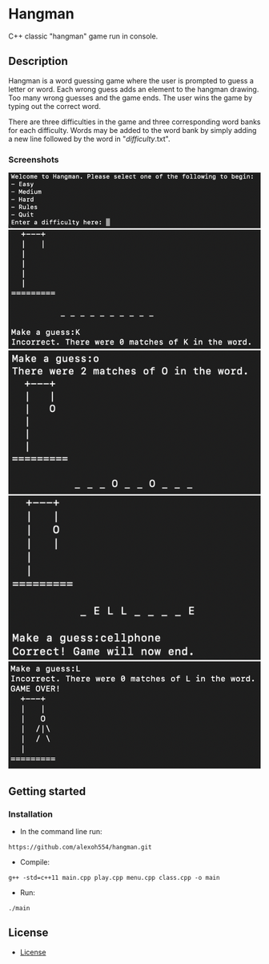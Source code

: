 # Hangman
C++ classic "hangman" game run in console.

## Description
Hangman is a word guessing game where the user is prompted to guess a letter or word. Each wrong guess adds an element to the hangman drawing. Too many wrong guesses and the game ends. The user wins the game by typing out the correct word. 

There are three difficulties in the game and three corresponding word banks for each difficulty. Words may be added to the word bank by simply adding a new line followed by the word in "*difficulty*.txt".

### Screenshots
![Screenshot](/static/intro.png?raw=true)
![Screenshot](/static/incorrect_guess.png?raw=true)
![Screenshot](/static/correct_guess.png?raw=true)
![Screenshot](/static/game_won.png?raw=true)
![Screenshot](/static/game_lost.png?raw=true)


## Getting started
### Installation
* In the command line run:
```
https://github.com/alexoh554/hangman.git
```

* Compile:
```
g++ -std=c++11 main.cpp play.cpp menu.cpp class.cpp -o main
```

* Run:
```
./main
```

## License
* [License](LICENSE.md)

